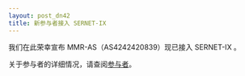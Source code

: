 ```yaml
---
layout: post_dn42
title: 新参与者接入 SERNET-IX
---
```

我们在此荣幸宣布 MMR-AS（AS4242420839）现已接入 SERNET-IX 。

关于参与者的详细情况，请查阅[参与者](/Participants_cn.html)。